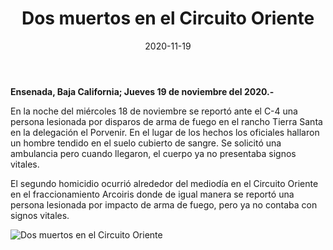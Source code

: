 ﻿---
layout: blog
title:  "Dos muertos en el Circuito Oriente"
date:   2020-11-19
categories: ensenada
permalink: /:categories/:title:output_ext
image: /img/logos/logocnr.jpg
alt: "Dos muertos en el Circuito Oriente"
autor: "CNR Noticias - Canal 73"
---


**Ensenada, Baja California;  Jueves 19 de noviembre del 2020.-**


En la noche del miércoles 18 de noviembre se reportó ante el C-4 una persona lesionada por disparos de arma de fuego en el rancho Tierra Santa en la delegación el Porvenir.
En el lugar de los hechos los oficiales hallaron un hombre tendido en el suelo cubierto de sangre. Se solicitó una ambulancia pero cuando llegaron, el cuerpo ya no presentaba signos vitales. 


El segundo homicidio ocurrió alrededor del mediodía en el Circuito Oriente en el fraccionamiento Arcoiris donde de igual manera se reportó una persona lesionada por impacto de arma de fuego, pero ya no contaba con signos vitales.

<div id="carouselExampleSlidesOnly" class="carousel slide" data-ride="carousel">
  <div class="carousel-inner">
    <div class="carousel-item active">
       <img class="d-block w-100" src="/img/logos/logocnr.jpg" loading="lazy"  alt="Dos muertos en el Circuito Oriente">
    </div>           
  </div>
</div>